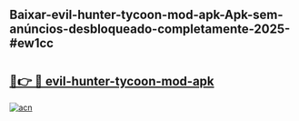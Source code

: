 ## Baixar-evil-hunter-tycoon-mod-apk-Apk-sem-anúncios-desbloqueado-completamente-2025-#ew1cc

# <h2><a href="https://ainizakaria.my?title=evil-hunter-tycoon-mod-apk&ref=22M">🔗👉 🔴 evil-hunter-tycoon-mod-apk</a></h2>

[![acn](https://github.com/user-attachments/assets/0f9c940e-d8b0-45ae-aac7-cd30a18b3e1c)](https://ainizakaria.my?title=evil-hunter-tycoon-mod-apk&ref=22M)

